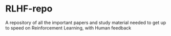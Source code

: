 # RLHF-repo
A repository of all the important papers and study material needed to get up to speed on Reinforcement Learning, with Human feedback
